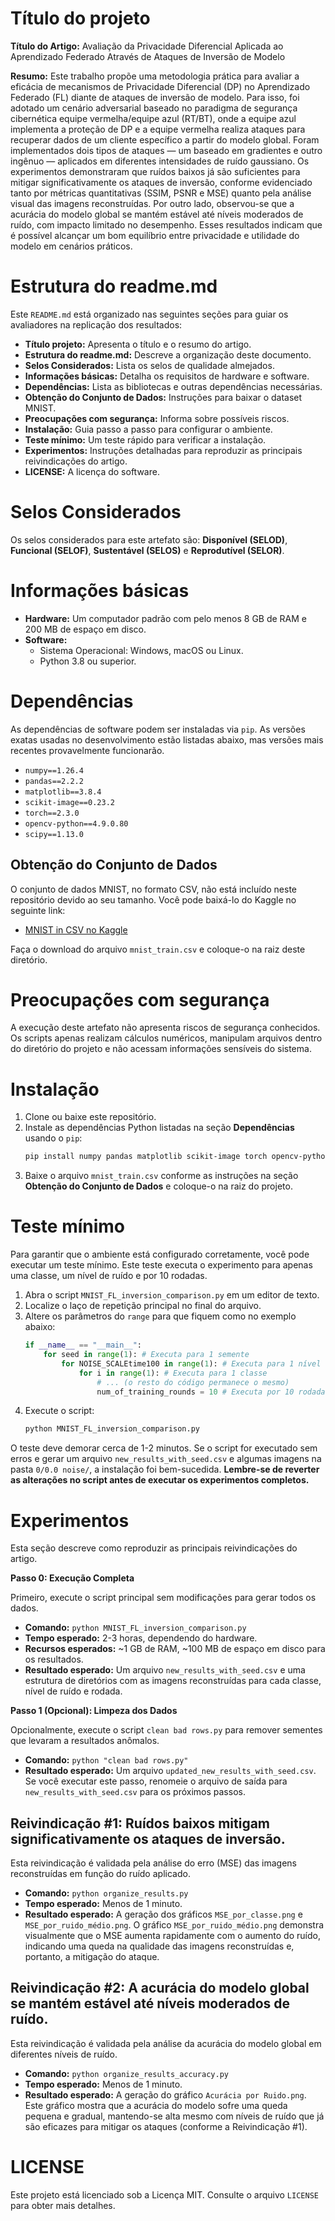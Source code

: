 # Título do projeto

**Título do Artigo:** Avaliação da Privacidade Diferencial Aplicada ao Aprendizado Federado Através de Ataques de Inversão de Modelo

**Resumo:** Este trabalho propõe uma metodologia prática para avaliar a eficácia de mecanismos de Privacidade Diferencial (DP) no Aprendizado Federado (FL) diante de ataques de inversão de modelo. Para isso, foi adotado um cenário adversarial baseado no paradigma de segurança cibernética equipe vermelha/equipe azul (RT/BT), onde a equipe azul implementa a proteção de DP e a equipe vermelha realiza ataques para recuperar dados de um cliente específico a partir do modelo global. Foram implementados dois tipos de ataques — um baseado em gradientes e outro ingênuo — aplicados em diferentes intensidades de ruído gaussiano. Os experimentos demonstraram que ruídos baixos já são suficientes para mitigar significativamente os ataques de inversão, conforme evidenciado tanto por métricas quantitativas (SSIM, PSNR e MSE) quanto pela análise visual das imagens reconstruídas. Por outro lado, observou-se que a acurácia do modelo global se mantém estável até níveis moderados de ruído, com impacto limitado no desempenho. Esses resultados indicam que é possível alcançar um bom equilíbrio entre privacidade e utilidade do modelo em cenários práticos.

# Estrutura do readme.md

Este `README.md` está organizado nas seguintes seções para guiar os avaliadores na replicação dos resultados:

*   **Título projeto:** Apresenta o título e o resumo do artigo.
*   **Estrutura do readme.md:** Descreve a organização deste documento.
*   **Selos Considerados:** Lista os selos de qualidade almejados.
*   **Informações básicas:** Detalha os requisitos de hardware e software.
*   **Dependências:** Lista as bibliotecas e outras dependências necessárias.
*   **Obtenção do Conjunto de Dados:** Instruções para baixar o dataset MNIST.
*   **Preocupações com segurança:** Informa sobre possíveis riscos.
*   **Instalação:** Guia passo a passo para configurar o ambiente.
*   **Teste mínimo:** Um teste rápido para verificar a instalação.
*   **Experimentos:** Instruções detalhadas para reproduzir as principais reivindicações do artigo.
*   **LICENSE:** A licença do software.

# Selos Considerados

Os selos considerados para este artefato são: **Disponível (SELOD)**, **Funcional (SELOF)**, **Sustentável (SELOS)** e **Reprodutível (SELOR)**.

# Informações básicas

*   **Hardware:** Um computador padrão com pelo menos 8 GB de RAM e 200 MB de espaço em disco.
*   **Software:**
    *   Sistema Operacional: Windows, macOS ou Linux.
    *   Python 3.8 ou superior.

# Dependências

As dependências de software podem ser instaladas via `pip`. As versões exatas usadas no desenvolvimento estão listadas abaixo, mas versões mais recentes provavelmente funcionarão.

*   `numpy==1.26.4`
*   `pandas==2.2.2`
*   `matplotlib==3.8.4`
*   `scikit-image==0.23.2`
*   `torch==2.3.0`
*   `opencv-python==4.9.0.80`
*   `scipy==1.13.0`

## Obtenção do Conjunto de Dados

O conjunto de dados MNIST, no formato CSV, não está incluído neste repositório devido ao seu tamanho. Você pode baixá-lo do Kaggle no seguinte link:

*   [MNIST in CSV no Kaggle](https://www.kaggle.com/datasets/oddrationale/mnist-in-csv)

Faça o download do arquivo `mnist_train.csv` e coloque-o na raiz deste diretório.

# Preocupações com segurança

A execução deste artefato não apresenta riscos de segurança conhecidos. Os scripts apenas realizam cálculos numéricos, manipulam arquivos dentro do diretório do projeto e não acessam informações sensíveis do sistema.

# Instalação

1.  Clone ou baixe este repositório.
2.  Instale as dependências Python listadas na seção **Dependências** usando o `pip`:
    ```bash
    pip install numpy pandas matplotlib scikit-image torch opencv-python scipy
    ```
3.  Baixe o arquivo `mnist_train.csv` conforme as instruções na seção **Obtenção do Conjunto de Dados** e coloque-o na raiz do projeto.

# Teste mínimo

Para garantir que o ambiente está configurado corretamente, você pode executar um teste mínimo. Este teste executa o experimento para apenas uma classe, um nível de ruído e por 10 rodadas.

1.  Abra o script `MNIST_FL_inversion_comparison.py` em um editor de texto.
2.  Localize o laço de repetição principal no final do arquivo.
3.  Altere os parâmetros do `range` para que fiquem como no exemplo abaixo:
    ```python
    if __name__ == "__main__":
        for seed in range(1): # Executa para 1 semente
            for NOISE_SCALEtime100 in range(1): # Executa para 1 nível de ruído
                for i in range(1): # Executa para 1 classe
                    # ... (o resto do código permanece o mesmo)
                    num_of_training_rounds = 10 # Executa por 10 rodadas
    ```
4.  Execute o script:
    ```bash
    python MNIST_FL_inversion_comparison.py
    ```
O teste deve demorar cerca de 1-2 minutos. Se o script for executado sem erros e gerar um arquivo `new_results_with_seed.csv` e algumas imagens na pasta `0/0.0 noise/`, a instalação foi bem-sucedida. **Lembre-se de reverter as alterações no script antes de executar os experimentos completos.**

# Experimentos

Esta seção descreve como reproduzir as principais reivindicações do artigo.

**Passo 0: Execução Completa**

Primeiro, execute o script principal sem modificações para gerar todos os dados.

*   **Comando:** `python MNIST_FL_inversion_comparison.py`
*   **Tempo esperado:** 2-3 horas, dependendo do hardware.
*   **Recursos esperados:** ~1 GB de RAM, ~100 MB de espaço em disco para os resultados.
*   **Resultado esperado:** Um arquivo `new_results_with_seed.csv` e uma estrutura de diretórios com as imagens reconstruídas para cada classe, nível de ruído e rodada.

**Passo 1 (Opcional): Limpeza dos Dados**

Opcionalmente, execute o script `clean bad rows.py` para remover sementes que levaram a resultados anômalos.

*   **Comando:** `python "clean bad rows.py"`
*   **Resultado esperado:** Um arquivo `updated_new_results_with_seed.csv`. Se você executar este passo, renomeie o arquivo de saída para `new_results_with_seed.csv` para os próximos passos.

## Reivindicação #1: Ruídos baixos mitigam significativamente os ataques de inversão.

Esta reivindicação é validada pela análise do erro (MSE) das imagens reconstruídas em função do ruído aplicado.

*   **Comando:** `python organize_results.py`
*   **Tempo esperado:** Menos de 1 minuto.
*   **Resultado esperado:** A geração dos gráficos `MSE_por_classe.png` e `MSE_por_ruido_médio.png`. O gráfico `MSE_por_ruido_médio.png` demonstra visualmente que o MSE aumenta rapidamente com o aumento do ruído, indicando uma queda na qualidade das imagens reconstruídas e, portanto, a mitigação do ataque.

## Reivindicação #2: A acurácia do modelo global se mantém estável até níveis moderados de ruído.

Esta reivindicação é validada pela análise da acurácia do modelo global em diferentes níveis de ruído.

*   **Comando:** `python organize_results_accuracy.py`
*   **Tempo esperado:** Menos de 1 minuto.
*   **Resultado esperado:** A geração do gráfico `Acurácia por Ruido.png`. Este gráfico mostra que a acurácia do modelo sofre uma queda pequena e gradual, mantendo-se alta mesmo com níveis de ruído que já são eficazes para mitigar os ataques (conforme a Reivindicação #1).

# LICENSE

Este projeto está licenciado sob a Licença MIT. Consulte o arquivo `LICENSE` para obter mais detalhes.
